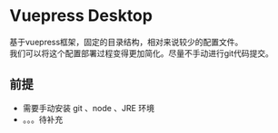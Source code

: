 # Vuepress Desktop

基于vuepress框架，固定的目录结构，相对来说较少的配置文件。<br />我们可以将这个配置部署过程变得更加简化。尽量不手动进行git代码提交。

## 前提

- 需要手动安装 git 、node 、JRE 环境
- 。。。待补充

